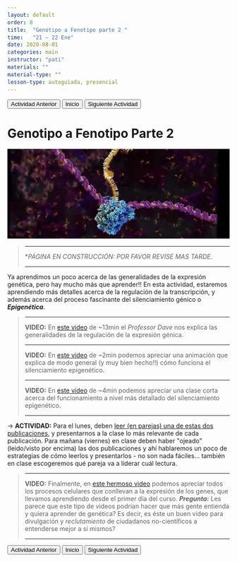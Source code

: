 ```yaml
---
layout: default
order: 8
title:  "Genotipo a Fenotipo parte 2 "
time:   "21 – 22 Ene"
date: 2020-08-01
categories: main
instructor: "pati"
materials: ""
material-type: ""
lesson-type: autoguiada, presencial
---
```

<a href="https://pesalerno.github.io/genetica2021/main/2020/08/01/7_geno-feno-1.html"><button>Actividad Anterior</button></a>		<a href="https://pesalerno.github.io/genetica2021/"><button>Inicio</button></a>    <a href="https://pesalerno.github.io/genetica2021/main/2020/08/01/9_alineamiento.html"><button>Siguiente Actividad</button></a>

# Genotipo a Fenotipo Parte 2

![](https://github.com/pesalerno/genetica2021/blob/master/files/transcription.png?raw=true)<br>

>---------------------
> **PÁGINA EN CONSTRUCCIÓN: POR FAVOR REVISE MAS TARDE*. 
>
> ----------------------
> 

Ya aprendimos un poco acerca de las generalidades de la expresión genética, pero hay mucho más que aprender!! En esta actividad, estaremos aprendiendo más detalles acerca de la regulación de la transcripción, y además acerca del proceso fascinante del silenciamiento génico o ***Epigenética***. 


>-------------------
>**VIDEO:** En [este video](https://www.youtube.com/watch?v=J9jhg90A7Lw&list=PLybg94GvOJ9HH3IbmPRCfU4knUiBJPq1Z&index=11) de ~13min el *Professor Dave* nos explica las generalidades de la regulación de la expresión génica. 
>
>--------------------------
>
>**VIDEO:** En [este video](https://www.youtube.com/watch?v=Tj_6DcUTRnM) de ~2min podemos apreciar una animación que explica de modo general (y muy bien hecho!!) cómo funciona el silenciamiento epigenético.  
>
>--------------------------
>
>**VIDEO:** En [este video](https://www.youtube.com/watch?v=JMT6oRYgkTk) de ~4min podemos apreciar una clase corta acerca del funcionamiento a nivel más detallado del silenciamiento epigenético.  
>
>--------------------------

-> **ACTIVIDAD:** Para el lunes, deben [leer (en parejas) una de estas dos publicaciones](https://drive.google.com/drive/folders/1vrwFY1sa8Y0cSa-OE2FofgrsmRalkQ24?usp=sharing), y presentarnos a la clase lo más relevante de cada publicación. Para mañana (viernes) en clase deben haber "ojeado" (leido/visto por encima) las dos publicaciones y ahí hablaremos un poco de estrategias de cómo leerlos y presentarlos - no son nada fáciles... también en clase escogeremos qué pareja va a liderar cuál lectura. 

>--------------------------
>
>**VIDEO:** Finalmente, en [este hermoso video](https://www.youtube.com/watch?v=7Hk9jct2ozY) podemos apreciar todos los procesos celulares que conllevan a la expresión de los genes, que llevamos aprendiendo desde el primer día del curso. ***Pregunta:*** Les parece que este tipo de videos podrían hacer que más gente entienda y quiera aprender de genética? Es decir, es éste un buen video para divulgación y *reclutamiento* de ciudadanos no-científicos a entenderse mejor a sí mismos? 
>
>--------------------------



<a href="https://pesalerno.github.io/genetica2021/main/2020/08/01/7_geno-feno-1.html"><button>Actividad Anterior</button></a>		<a href="https://pesalerno.github.io/genetica2021/"><button>Inicio</button></a>    <a href="https://pesalerno.github.io/genetica2021/main/2020/08/01/9_alineamiento.html"><button>Siguiente Actividad</button></a>

